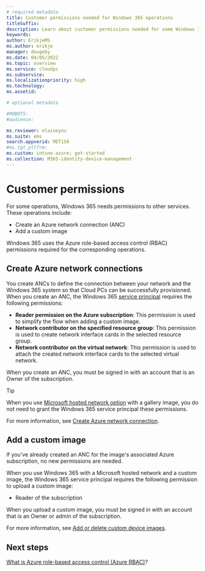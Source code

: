 ```yaml
---
# required metadata
title: Customer permissions needed for Windows 365 operations
titleSuffix:
description: Learn about customer permissions needed for some Windows 365 operations
keywords:
author: ErikjeMS  
ms.author: erikje
manager: dougeby
ms.date: 04/05/2022
ms.topic: overview
ms.service: cloudpc
ms.subservice:
ms.localizationpriority: high
ms.technology:
ms.assetid: 

# optional metadata

#ROBOTS:
#audience:

ms.reviewer: elaineyou
ms.suite: ems
search.appverid: MET150
#ms.tgt_pltfrm:
ms.custom: intune-azure; get-started
ms.collection: M365-identity-device-management
---
```


# Customer permissions

For some operations, Windows 365 needs permissions to other services. These operations include:

- Create an Azure network connection (ANC)
- Add a custom image

Windows 365 uses the Azure role-based access control (RBAC) permissions required for the corresponding operations.

## Create Azure network connections

You create ANCs to define the connection between your network and the Windows 365 system so that Cloud PCs can be successfully provisioned. When you create an ANC, the Windows 365 [service principal](/azure/active-directory/fundamentals/service-accounts-introduction-azure.md#service-principals) requires the following permissions:

- **Reader permission on the Azure subscription**: This permission is used to simplify the flow when adding a custom image.
- **Network contributor on the specified resource group**: This permission is used to create network interface cards in the selected resource group.
- **Network contributor on the virtual network**: This permission is used to attach the created network interface cards to the selected virtual network. 

When you create an ANC, you must be signed in with an account that is an Owner of the subscription. 

> [!TIP]
> When you use [Microsoft hosted network option](architecture.md#virtual-network-connectivity) with a gallery image, you do not need to grant the Windows 365 service principal these permissions.

For more information, see [Create Azure network connection](create-azure-network-connection.md).

## Add a custom image

If you’ve already created an ANC for the image's associated Azure subscription, no new permissions are needed.

When you use Windows 365 with a Microsoft hosted network and a custom image, the Windows 365 service principal requires the following permission to upload a custom image:

- Reader of the subscription

When you upload a custom image, you must be signed in with an account that is an Owner or admin of the subscription.

For more information, see [Add or delete custom device images](add-device-images.md).

<!-- ########################## -->
## Next steps

[What is Azure role-based access control (Azure RBAC)](/azure/role-based-access-control/overview)?
